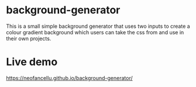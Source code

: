 # background-generator

This is a small simple background generator that uses two inputs to create a colour gradient background which users can take the css from and use in their own projects.

# Live demo
https://neofancellu.github.io/background-generator/
